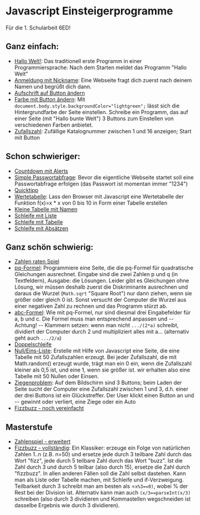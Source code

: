 # Javascript Einsteigerprogramme

Für die 1. Schularbeit 6ED!

## Ganz einfach:
* [Hallo Welt!](HalloWelt.html): Das traditionell erste Programm in einer Programmiersprache: Nach dem Starten meldet das Programm "Hallo Welt"
* [Anmeldung mit Nickname](Anmelden.html): Eine Webseite fragt dich zuerst nach deinem Namen und begrüßt dich dann.
* [Aufschrift auf Button ändern](button.html)
* [Farbe mit Button ändern](FarbeButton.html): Mit `document.body.style.backgroundColor="lightgreen";` lässt sich die Hintergrundfarbe der Seite einstellen. Schreibe ein Programm, das auf einer Seite (mit "Hallo bunte Welt") 3 Buttons zum Einstellen von verschiedenen Farben anbietet.
* [Zufallszahl](Zufallszahl): Zufällige Katalognummer zwischen 1 und 16 anzeigen; Start mit Button

## Schon schwieriger:
* [Countdown mit Alerts](Countdown.html)
* [Simple Passwortabfrage](passw0.html): Bevor die eigentliche Webseite startet soll eine Passwortabfrage erfolgen (das Passwort ist momentan immer "1234")
* [Quicktipp](Quicktipp.html)
* [Wertetabelle](WerteTaabH.html): Lass den Browser mit Javascript eine Wertetabelle der Funktion f(x)=x * x von 0 bis 10 in Form einer Tabelle erstellen
* [Kleine Tabelle mit Namen](NameTabelle.html)
* [Schleife mit Liste](SchleifeListe.html)
* [Schleife mit Tabelle](SchleifeTabelle.html)
* [Schleife mit Absätzen](LoopAbsatz.html)

## Ganz schön schwierig:
* [Zahlen raten Spiel](Zahlenspiel0.html)
* [pq-Formel](pqFormelFarbe.html): Programmiere eine Seite, die die pq-Formel für quadratische Gleichungen ausrechnet. Eingabe sind die zwei Zahlen p und q (in Textfeldern), Ausgabe: die Lösungen. Leider gibt es Gleichungen ohne Lösung, wir müssen deshalb zuerst die Diskriminante ausrechnen und daraus die Wurzel (`Math.sqrt` "Square Root") nur dann ziehen, wenn sie größer oder gleich 0 ist. Sonst versucht der Computer die Wurzel aus einer negativen Zahl zu rechnen und das Programm stürzt ab.
* [abc-Formel](abcFormel.html): Wie mit pq-Formel, nur sind diesmal drei Eingabefelder für a, b und c. Die Formel muss man entsprechend anpassen und -- Achtung! -- Klammern setzen: wenn man nicht `.../(2*a)` schreibt, dividiert der Computer durch 2 und multipliziert alles mit a... (alternativ geht auch `.../2/a`)
* [Doppelschleife](DoppelListe.html)
* [Null/Eins-Liste](NullEins.html): Erstelle mit Hilfe von Javascript eine Seite, die eine Tabelle mit 50 Zufallszahlen erzeugt. Bei jeder Zufallszahl, die mit Math.random() erzeugt wurde, trägt man ein 0 ein, wenn die Zufallszahl kleiner als 0,5 ist, und eine 1, wenn sie größer ist. wir erhalten also eine Tabelle mit 50 Nullen oder Einsen.
* [Ziegenproblem](Ziegenproblem.html): Auf dem Bildschirm sind 3 Buttons; beim Laden der Seite sucht der Computer eine Zufallszahl zwischen 1 und 3, d.h. einer der drei Buttons ist ein Glückstreffer. Der User klickt einen Button an und -- gewinnt oder verliert, eine Ziege oder ein Auto
* [Fizzbuzz - noch vereinfacht](fizzbuzz.html)

## Masterstufe
* [Zahlenspiel - erweitert](Zahlenspiel2.html)
* [Fizzbuzz - vollständig](fizzbuzz3.html): Ein Klassiker: erzeuge ein Folge von natürlichen Zahlen 1..n (z.B. n=50) und ersetze jede durch 3 teilbare Zahl durch das Wort "fizz", jede durch 5 teilbare Zahl durch das Wort "buzz". Ist die Zahl durch 3 und durch 5 teilbar (also durch 15), ersetze die Zahl durch "fizzbuzz". In allen anderen Fällen soll die Zahl selbst dastehen. Kann man als Liste oder Tabelle machen, mit Schleife und if-Verzweigung. Teilbarkeit durch 3 schreibt man am besten als =`x%3==0)`, wobei % der Rest bei der Division ist. Alternativ kann man auch `(x/3==parseInt(x/3)` schreiben (also durch 3 dividieren und Kommastellen wegschneiden ist dasselbe Ergebnis wie durch 3 dividieren).
